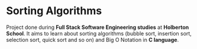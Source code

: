 # Sorting Algorithms

Project done during **Full Stack Software Engineering studies** at **Holberton School**. It aims to learn about sorting algorithms (bubble sort, insertion sort, selection sort, quick sort and so on) and Big O Notation in **C language**.

